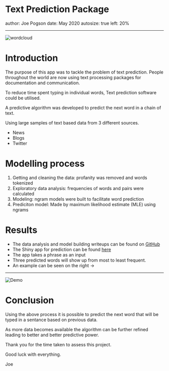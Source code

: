 Text Prediction Package
========================================================
author: Joe Pogson
date: May 2020
autosize: true
left: 20%



***
![wordcloud](wordcloud_twitter.jpg)




Introduction
========================================================

The purpose of this app was to tackle the problem of text prediction.
People throughout the world are now using text processing packages for 
documentation and communication.

To reduce time spent typing in individual words, Text prediction software 
could be utilised.

A predictive algorithm was developed to predict the next word in a chain of text.

Using large samples of text based data from 3 different sources.

- News
- Blogs
- Twitter

Modelling process
========================================================

  1. Getting and cleaning the data: profanity was removed and words tokenized
  2. Exploratory data analysis:  frequencies of words and pairs were calculated
  3. Modeling: ngram models were built to facilitate word prediction
  4. Prediciton model: Made by maximum likelihood estimate (MLE) using ngrams

Results
========================================================

  - The data analysis and model building writeups can be found on [GitHub](https://github.com/joepog/Coursera-DataScientist-Capstone)
  - The Shiny app for prediction can be found [here](https://joepog.shinyapps.io/Coursera-DataScientist-Capstone/)
  - The app takes a phrase as an input
  - Three predicted  words will show up from most to least frequent.
  - An example can be seen on the right     ->

***
![Demo](Demo.jpg)



Conclusion
========================================================

Using the above process it is possible to predict the next word that will be typed in a sentance based on previous data.

As more data becomes available the algorithm can be further refined leading to better and better predictive power.

Thank you for the time taken to assess this project. 

Good luck with everything.

Joe 
